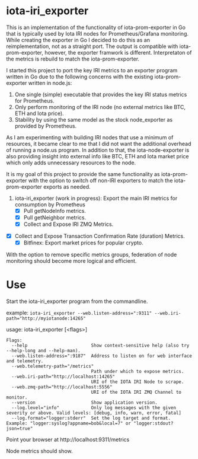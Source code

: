# iota-iri_exporter

This is an implementation of the functionality of iota-prom-exporter in Go that is typically used by Iota IRI nodes for Prometheus/Grafana monitoring.
While creating the exporter in Go I decided to do this as an reimplementation, not as a straight port. The output is compatible with iota-prom-exporter, however, the exporter framwork is different. Interpretaton of the metrics is rebuild to match the iota-prom-exporter.

I started this project to port the key IRI metrics to an exporter program written in Go due to the following concerns with the existing iota-prom-exporter written in node.js:

1. One single (simple) executable that provides the key IRI status metrics for Prometheus. 
2. Only perform monitoring of the IRI node (no external metrics like BTC, ETH and Iota price).
3. Stability by using the same model as the stock node_exporter as provided by Prometheus.

As I am experimenting with building IRI nodes that use a minimum of resources, it became clear to me that I did not want the additional overhead of running a node.us program. In addition to that, the iota-node-exporter is also providing insight into external info like BTC, ETH and Iota market price which only adds unnecessary resources to the node.

It is my goal of this project to provide the same functionality as iota-prom-exporter with the option to switch off non-IRI exporters to match the iota-prom-exporter exports as needed.

1. iota-iri_exporter (work in progress): Export the main IRI metrics for consumption by Prometheus
	- [x] Pull getNodeInfo metrics.
	- [x] Pull getNeighbor metrics.
	- [x] Collect and Expose IRI ZMQ Metrics. 	
  - [x] Collect and Expose Transaction Confirmation Rate (duration) Metrics.   
	- [x] Bitfinex: Export market prices for popular crypto.

With the option to remove specific metrics groups, federation of node monitoring should become more logical and efficient.  

# Use

Start the iota-iri_exporter program from the commandline.

example: `iota-iri_exporter --web.listen-address=":9311" --web.iri-path="http://myiotanode:14265"`

usage: iota-iri_exporter [\<flags\>]
```
Flags:
  --help                        Show context-sensitive help (also try --help-long and --help-man).
  --web.listen-address=":9187"  Address to listen on for web interface and telemetry.
  --web.telemetry-path="/metrics"  
                                Path under which to expose metrics.
  --web.iri-path="http://localhost:14265"  
                                URI of the IOTA IRI Node to scrape.
  --web.zmq-path="http://localhost:5556"  
                                URI of the IOTA IRI ZMQ Channel to monitor.
  --version                     Show application version.
  --log.level="info"            Only log messages with the given severity or above. Valid levels: [debug, info, warn, error, fatal]
  --log.format="logger:stderr"  Set the log target and format. Example: "logger:syslog?appname=bob&local=7" or "logger:stdout?json=true"
```


Point your browser at http://localhost:9311/metrics

Node metrics should show.
